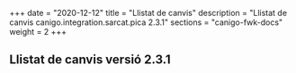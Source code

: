 +++
date        = "2020-12-12"
title       = "Llistat de canvis"
description = "Llistat de canvis canigo.integration.sarcat.pica 2.3.1"
sections    = "canigo-fwk-docs"
weight		= 2
+++

## Llistat de canvis versió 2.3.1



